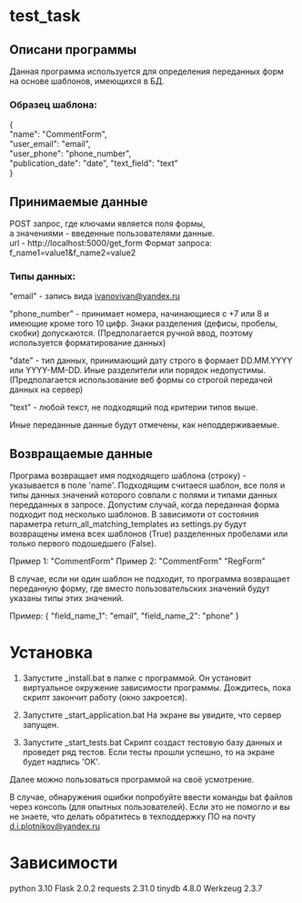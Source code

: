 # test_task
## Описани программы  
Данная программа используется для определения переданных форм  
на основе шаблонов, имеющихся в БД.  

### Образец шаблона:  
{  
"name": "CommentForm",   
"user_email": "email",  
"user_phone": "phone_number",  
"publication_date": "date", 
"text_field": "text"  
}  
## Принимаемые данные
POST запрос, где ключами является поля формы,  
а значениями - введенные пользователями данные.  
url - http://localhost:5000/get_form
Формат запроса:
f_name1=value1&f_name2=value2

### Типы данных:

"email" - запись вида ivanovivan@yandex.ru

"phone_number" - принимает номера, начинающиеся с +7 или 8 и имеющие кроме
того 10 цифр. Знаки разделения (дефисы, пробелы, скобки) допускаются. 
(Предполагается ручной ввод, поэтому используется форматирование данных)

"date" - тип данных, принимающий дату строго в формает DD.MM.YYYY или YYYY-MM-DD. 
Иные разделители или порядок недопустимы. 
(Предполагается использование веб формы со строгой передачей данных на сервер)

"text" - любой текст, не подходящий под критерии типов выше.

Иные переданные данные будут отмечены, как неподдерживаемые.

## Возвращаемые данные
Програма возвращает имя подходящего шаблона (строку) - указывается в поле 'name'.
Подходящим считаеся шаблон, все поля и типы данных значений которого
совпали с полями и типами данных передданных в запросе.
Допустим случай, когда переданная форма подходит под несколько шаблонов.
В зависимоти от состояния параметра return_all_matching_templates из
settings.py будут возвращены имена всех шаблонов (True) разделенных пробелами или только
первого подошедшего (False).

Пример 1:
"CommentForm"
Пример 2:
"CommentForm" "RegForm"

В случае, если ни один шаблон не подходит, то программа возвращает
переданную форму, где вместо пользовательских значений будут указаны типы этих значений.

Пример: 
{
"field_name_1": "email",
"field_name_2": "phone"
}

# Установка
1. Запустите _install.bat в папке с программой. Он установит виртуальное окружение 
зависимости программы.
Дождитесь, пока скрипт закончит работу (окно закроется).

2. Запустите _start_application.bat
На экране вы увидите, что сервер запущен.

3. Запустите _start_tests.bat
Скрипт создаст тестовую базу данных и проведет ряд тестов.
Если тесты прошли успешно, то на экране будет надпись 'OK'.

Далее можно пользоваться программой на своё усмотрение.

В случае, обнаружения ошибки попробуйте ввести команды bat файлов 
через консоль (для опытных пользователей). Если это не помогло и вы не знаете, что делать
обратитесь в техподдержку ПО на почту d.i.plotnikov@yandex.ru

# Зависимости
python 3.10
Flask 2.0.2
requests 2.31.0
tinydb 4.8.0
Werkzeug 2.3.7
